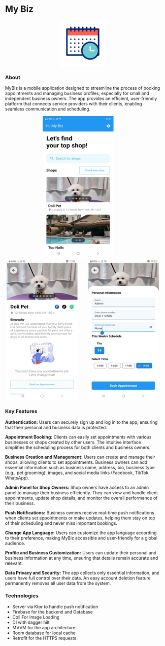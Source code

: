 
# My Biz

<p align="center"><img src="screenshots/my_biz_logo.gif" heigth="150" width="150"/></p>

### About
MyBiz is a mobile application designed to streamline the process of booking appointments and 
managing business profiles, especially for small and independent business owners. 
The app provides an efficient, user-friendly platform that connects service providers 
with their clients, enabling seamless communication and scheduling.

[//]: # (<p align="center"><img src="screenshots/image1.jpeg" heigth="500" width="300" /></p>)

[//]: # (<p align="center"><img src="screenshots/image2.jpeg" heigth="500" width="300" /></p>)

[//]: # (<p align="center"><img src="screenshots/image3.jpeg" heigth="500" width="300" /></p>)
<div align="center">
  <img src="screenshots/image1.jpeg" height="460" width="230" style="margin-right: 30px;" />
  <img src="screenshots/image2.jpeg" height="460" width="230" style="margin-right: 30px;" />
  <img src="screenshots/image3.jpeg" height="460" width="230" />
</div>


### Key Features
**Authentication:** Users can securely sign up and log in to the app, ensuring that their 
personal and business data is protected.

**Appointment Booking:** Clients can easily set appointments with various businesses or shops created 
by other users. The intuitive interface simplifies the scheduling process for both clients and business owners.

**Business Creation and Management:** Users can create and manage their shops, allowing clients to 
set appointments. Business owners can add essential information such as business name, address, 
bio, business type (e.g., pet grooming), images, and social media links (Facebook, TikTok, WhatsApp).

**Admin Panel for Shop Owners:** Shop owners have access to an admin panel to manage their business 
efficiently. They can view and handle client appointments, update shop details, and monitor the 
overall performance of their business.

**Push Notifications:** Business owners receive real-time push notifications when clients set
appointments or make updates, helping them stay on top of their scheduling and never miss 
important bookings.

**Change App Language:** Users can customize the app language according to their preference, making 
MyBiz accessible and user-friendly for a global audience.

**Profile and Business Customization:** Users can update their personal and business information at 
any time, ensuring that details remain accurate and relevant.

**Data Privacy and Security:** The app collects only essential information, and users have full control 
over their data. An easy account deletion feature permanently removes all user data from the system.

### Technologies
* Server via Ktor to handle push notification 
* Firebase for the backend and Database 
* Coil For Image Loading
* DI with dagger hilt
* MVVM for the app architecture
* Room database for local cache 
* Retrofit for the HTTPS requests 
